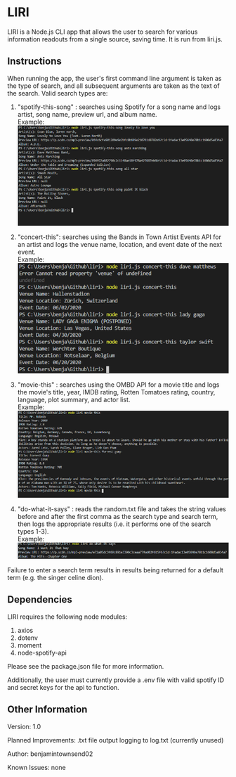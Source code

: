 # LIRI
LIRI is a Node.js CLI app that allows the user to search for various information readouts from a single source, saving time. It is run from liri.js.
## Instructions
When running the app, the user's first command line argument is taken as the type of search, and all subsequent arguments are taken as the text of the search. 
Valid search types are:
1. "spotify-this-song" : searches using Spotify for a song name and logs artist, song name, preview url, and album name.  
Example:  
![alt text](https://github.com/benjamintownsend02/LIRI/blob/master/screenshots/spotify.PNG)

2.  "concert-this": searches using the Bands in Town Artist Events API for an artist and logs the venue name, location, and event date of the next event.  
Example:  
![alt text](https://github.com/benjamintownsend02/LIRI/blob/master/screenshots/concert.PNG)

3. "movie-this" : searches using the OMBD API for a movie title and logs the movie's title, year, IMDB rating, Rotten Tomatoes rating, country, language, plot summary, and actor list.  
Example:  
![alt text](https://github.com/benjamintownsend02/LIRI/blob/master/screenshots/movie.PNG)

4. "do-what-it-says" : reads the random.txt file and takes the string values before and after the first comma as the search type and search term, then logs the appropriate results (i.e. it performs one of the search types 1-3).   
Example:  
![alt text](https://github.com/benjamintownsend02/LIRI/blob/master/screenshots/do-what.PNG)

Failure to enter a search term results in results being returned for a default term (e.g. the singer celine dion).

## Dependencies
LIRI requires the following node modules:
1. axios
2. dotenv
3. moment
4. node-spotify-api

Please see the package.json file for more information.

Additionally, the user must currently provide a .env file with valid spotify ID and secret keys for the api to function.

## Other Information
Version: 1.0

Planned Improvements: .txt file output logging to log.txt (currently unused)

Author: benjamintownsend02

Known Issues: none

